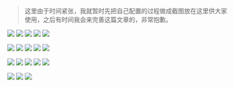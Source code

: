 
> 这里由于时间紧张，我就暂时先把自己配置的过程做成截图放在这里供大家使用，之后有时间我会来完善这篇文章的，非常抱歉。

![](https://img.imgdb.cn/item/6065f8bc8322e6675c25fa95.jpg)
![](https://img.imgdb.cn/item/6065f8bc8322e6675c25fa9a.jpg)
![](https://img.imgdb.cn/item/6065f8bc8322e6675c25fa9d.jpg)
![](https://img.imgdb.cn/item/6065f8bc8322e6675c25faa3.jpg)
![](https://img.imgdb.cn/item/6065f8bc8322e6675c25faa9.jpg)

![](https://img.imgdb.cn/item/6065f9a38322e6675c26befc.jpg)
![](https://img.imgdb.cn/item/6065f9a48322e6675c26bf02.jpg)
![](https://img.imgdb.cn/item/6065f9a48322e6675c26bf0d.jpg)
![](https://img.imgdb.cn/item/6065f9a48322e6675c26bf12.jpg)
![](https://img.imgdb.cn/item/6065f9a48322e6675c26bf17.jpg)

![](https://img.imgdb.cn/item/6065f9b28322e6675c26cbbe.jpg)
![](https://img.imgdb.cn/item/6065f9b28322e6675c26cbc2.jpg)
![](https://img.imgdb.cn/item/6065f9b28322e6675c26cbc5.jpg)
![](https://img.imgdb.cn/item/6065f9b28322e6675c26cbca.jpg)
![](https://img.imgdb.cn/item/6065f9b28322e6675c26cbcf.jpg)

![](https://img.imgdb.cn/item/6065f9c18322e6675c26d8d8.jpg)
![](https://img.imgdb.cn/item/6065f9c18322e6675c26d8db.jpg)
![](https://img.imgdb.cn/item/6065f9c18322e6675c26d8df.jpg)
